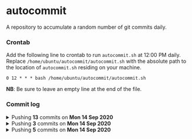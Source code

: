 # autocommit

A repository to accumulate a random number of git commits daily.

### Crontab

Add the following line to crontab to run `autocommit.sh` at 12:00 PM daily. Replace `/home/ubuntu/autocommit/autocommit.sh` with the absolute path to the location of `autocommit.sh` residing on your machine.
```
0 12 * * * bash /home/ubuntu/autocommit/autocommit.sh
```
__NB__: Be sure to leave an empty line at the end of the file.

### Commit log

<details>
    <summary>Pushing <b>13</b> commits on <b>Mon 14 Sep 2020</b></summary>

    01:11:59 PM: First commit for the day
    01:11:59 PM: Second commit for the day
    01:11:59 PM: Third commit for the day
    01:11:59 PM: Fourth commit for the day
    01:11:59 PM: Fifth commit for the day
    01:11:59 PM: Sixth commit for the day
    01:11:59 PM: Seventh commit for the day
    01:11:59 PM: Eighth commit for the day
    01:11:59 PM: Ninth commit for the day
    01:11:59 PM: Tenth commit for the day
    01:11:59 PM: Eleventh commit for the day
    01:11:59 PM: Twelveth commit for the day
    01:11:59 PM: Thirteenth commit for the day
</details>

<details>
    <summary>Pushing <b>3</b> commits on <b>Mon 14 Sep 2020</b></summary>

    04:03:58 PM: First commit for the day
    04:03:58 PM: Second commit for the day
    04:03:58 PM: Third commit for the day
</details>

<details>
    <summary>Pushing <b>5</b> commits on <b>Mon 14 Sep 2020</b></summary>

    04:07:04 PM: First commit for the day
    04:07:04 PM: Second commit for the day
    04:07:04 PM: Third commit for the day
    04:07:04 PM: Fourth commit for the day
</details>
